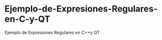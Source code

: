 Ejemplo-de-Expresiones-Regulares-en-C-y-QT
==========================================

Ejemplo de Expresiones Regulares en C++y  QT
